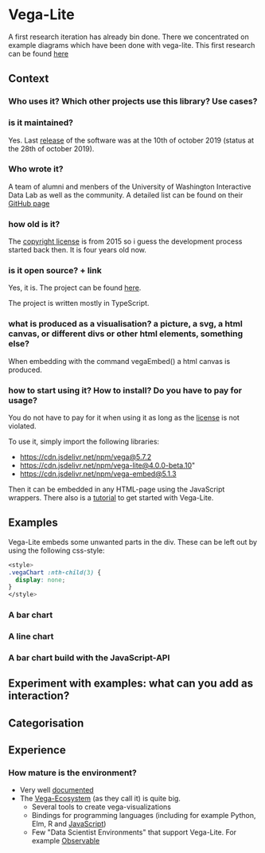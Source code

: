 # Vega-Lite

A first research iteration has already bin done. There we concentrated on example diagrams which have been done with vega-lite. This first research can be found [here](../research-styles/vega-lite.md)

## Context

### Who uses it? Which other projects use this library? Use cases?

### is it maintained?

Yes. Last [release](https://github.com/vega/vega-lite/releases) of the software was at the 10th of october 2019 (status at the 28th of october 2019).

### Who wrote it?

A team of alumni and menbers of the University of Washington Interactive Data Lab as well as the community. A detailed list can be found on their [GitHub page](https://github.com/vega/vega-lite#team)

### how old is it?

The [copyright license](https://github.com/vega/vega-lite/blob/master/LICENSE) is from 2015 so i guess the development process started back then. It is four years old now.

### is it open source? + link

Yes, it is. The project can be found [here](https://github.com/vega/vega-lite).

The project is written mostly in TypeScript.

### what is produced as a visualisation? a picture, a svg, a html canvas, or different divs or other html elements, something else?

When embedding with the command vegaEmbed() a html canvas is produced.

### how to start using it? How to install? Do you have to pay for usage?

You do not have to pay for it when using it as long as the [license](https://github.com/vega/vega-lite/blob/master/LICENSE) is not violated. 

To use it, simply import the following libraries: 
  - https://cdn.jsdelivr.net/npm/vega@5.7.2 
  - https://cdn.jsdelivr.net/npm/vega-lite@4.0.0-beta.10" 
  - https://cdn.jsdelivr.net/npm/vega-embed@5.1.3

Then it can be embedded in any HTML-page using the JavaScript wrappers. There also is a [tutorial](https://vega.github.io/vega-lite/tutorials/getting_started.html) to get started with Vega-Lite.

## Examples

Vega-Lite embeds some unwanted parts in the div. These can be left out by using the following css-style:

```css
<style>
.vegaChart :nth-child(3) {
  display: none;
}
</style>
```

<style>
.vegaChart :nth-child(3) {
  display: none;
}
</style>

### A bar chart

<div class="vegaChart" id="barChart"></div>

<script>

(async () => {
  await lively.loadJavaScriptThroughDOM("vega", "https://cdn.jsdelivr.net/npm/vega@5.7.2");
  await lively.loadJavaScriptThroughDOM("vegaLite", "https://cdn.jsdelivr.net/npm/vega-lite@4.0.0-beta.10");
  await lively.loadJavaScriptThroughDOM("vegaEmbed","https://cdn.jsdelivr.net/npm/vega-embed@5.1.3");
  
    let table = {
    "description": "Average income per person and country for the year 2019",
    "data": {"url": "https://lively-kernel.org/lively4/BP2019RH1/doc/research-libraries/testData/income_per_person_2019.json"},
    "mark": "bar",
    "encoding": {
      "x": {"field": "Country", "type": "ordinal"},
      "y": {"field": "Income per capita in 2019", "type": "quantitative"}
    }
  };

  let barChart = lively.query(this, "#barChart");
  vegaEmbed(barChart, table);
})()

""
</script>

### A line chart

<div class="vegaChart" id="interactiveChart"></div>

<script>  

(async () => {
  await lively.loadJavaScriptThroughDOM("vega", "https://cdn.jsdelivr.net/npm/vega@5.7.2");
  await lively.loadJavaScriptThroughDOM("vegaLite", "https://cdn.jsdelivr.net/npm/vega-lite@4.0.0-beta.10");
  await lively.loadJavaScriptThroughDOM("vegaEmbed","https://cdn.jsdelivr.net/npm/vega-embed@5.1.3");
  
  let table = {
    "description": "Average income per person of Germany, Japan and Switzerland over the years 1800 to 2040",
    "data": {"url": "https://lively-kernel.org/lively4/BP2019RH1/doc/research-libraries/testData/income_per_person_germany_japan_switzerland.json"},
    "mark": {
      "type": "line",
      "point": false,
      "tooltip": true
    },
    "encoding": {
      "x": {"field": "Year", "type": "quantitative"},
      "tooltip": [
        {"field": "Year", "type": "quantitative"},
        {"field": "Germany", "type": "quantitative"},
        {"field": "Japan", "type": "quantitative"},
        {"field": "Switzerland", "type": "quantitative"}
      ]
    },
    "layer": [
      {
        "mark": {"type": "line", "color": "blue"},
        "encoding": {
          "y": {"title": "Income in $US", "field": "Germany", "type": "quantitative"},
          "legend": {"symbol": "circle", "values": ["Germany"]}
        }
      },
      {
        "mark": {"type": "line", "color": "orange"},
        "encoding": {
          "y": {"title": "Income in $US", "field": "Japan", "type": "quantitative"}
        }
      },
      {
        "mark": {"type": "line", "color": "red"},
        "encoding": {
          "y": {"title": "Income in $US", "field": "Switzerland", "type": "quantitative"}
        }
      },
      {
        "mark": "rule",
        "selection": {
          "hover": {"type": "single", "on": "mouseover", "empty": "none"}
        },
        "encoding": {
          "color": {
            "condition": {
              "selection": {"not": "hover"},
              "value": "transparent"
            }
          }
        }
      },
    ]
  };
  
  let interactiveChart = lively.query(this, "#interactiveChart");
  vegaEmbed(interactiveChart, table);

})()
""
</script>

### A bar chart build with the JavaScript-API

<script>

import  vl  from 'https://unpkg.com/vega-lite-api@0.1.0/build/vega-lite-api.min.js';
(async () => {
  let dataFile = await fetch("https://lively-kernel.org/lively4/BP2019RH1/doc/research-libraries/testData/income_per_person_germany_japan_switzerland.json").then(r=>r.json()); 
  vl.markBar().data(dataFile).encode(vl.x().fieldN("Country"), vl.y().fieldQ("Income per capita in 2019")).render();
})()

""
</script>

## Experiment with examples: what can you add as interaction?



## Categorisation

## Experience

### How mature is the environment?

- Very well [documented](https://vega.github.io/vega-lite/docs/)
- The [Vega-Ecosystem](https://vega.github.io/vega-lite/ecosystem.html) (as they call it) is quite big. 
  - Several tools to create vega-visualizations 
  - Bindings for programming languages (including for example Python, Elm, R and [JavaScript](https://github.com/vega/vega-lite-api/))
  - Few "Data Scientist Environments" that support Vega-Lite. For example [Observable](https://observablehq.com/)